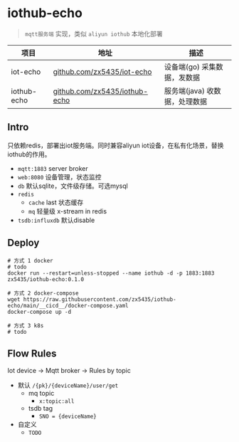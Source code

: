 # iothub-echo

> `mqtt服务端` 实现，类似 `aliyun iothub` 本地化部署

项目 | 地址 | 描述
----|-----|-----
iot-echo | [github.com/zx5435/iot-echo](https://github.com/zx5435/iot-echo) | 设备端(go) 采集数据，发数据
iothub-echo | [github.com/zx5435/iothub-echo](https://github.com/zx5435/iothub-echo) | 服务端(java) 收数据，处理数据

## Intro

只依赖redis，部署出iot服务端。同时兼容aliyun iot设备，在私有化场景，替换iothub的作用。

- `mqtt:1883` server broker
- `web:8080` 设备管理，状态监控
- `db` 默认sqlite，文件级存储。可选mysql
- `redis`
  - `cache` last 状态缓存
  - `mq` 轻量级 x-stream in redis
- `tsdb:influxdb` 默认disable

## Deploy

```shell
# 方式 1 docker
# todo
docker run --restart=unless-stopped --name iothub -d -p 1883:1883 zx5435/iothub-echo:0.1.0

# 方式 2 docker-compose
wget https://raw.githubusercontent.com/zx5435/iothub-echo/main/__cicd__/docker-compose.yaml
docker-compose up -d

# 方式 3 k8s
# todo
```

## Flow Rules

Iot device -> Mqtt broker -> Rules by topic

- 默认 `/{pk}/{deviceName}/user/get`
  - mq topic
    - `x:topic:all`
  - tsdb tag
    - `SNO = {deviceName}`
- 自定义
  - `TODO`
